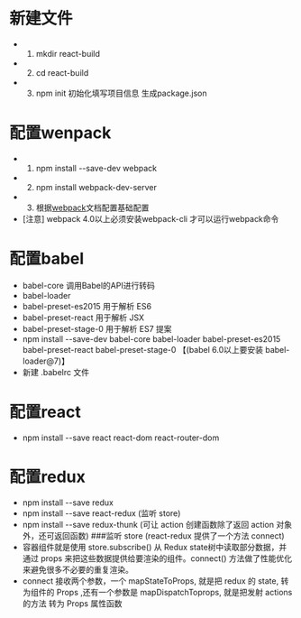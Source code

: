 # 新建文件
* 1. mkdir react-build
* 2. cd react-build
* 3. npm init 初始化填写项目信息 生成package.json

# 配置wenpack
* 1. npm install --save-dev webpack
* 2. npm install webpack-dev-server
* 3. 根据[webpack](https://www.webpackjs.com/concepts/)文档配置基础配置
* [注意] webpack 4.0以上必须安装webpack-cli 才可以运行webpack命令

# 配置babel
* babel-core 调用Babel的API进行转码
* babel-loader
* babel-preset-es2015 用于解析 ES6
* babel-preset-react 用于解析 JSX
* babel-preset-stage-0 用于解析 ES7 提案
* npm install --save-dev babel-core babel-loader babel-preset-es2015 babel-preset-react babel-preset-stage-0  【(babel 6.0以上要安装 babel-loader@7)】
* 新建 .babelrc 文件

# 配置react
* npm install --save react react-dom react-router-dom

# 配置redux
* npm install --save redux
* npm install --save react-redux (监听 store)
* npm install --save redux-thunk (可让 action 创建函数除了返回 action 对象外，还可返回函数)
###监听 store (react-redux 提供了一个方法 connect)
* 容器组件就是使用 store.subscribe() 从 Redux state树中读取部分数据，并通过 props 来把这些数据提供给要渲染的组件。connect() 方法做了性能优化来避免很多不必要的重复渲染。
* connect 接收两个参数，一个 mapStateToProps, 就是把 redux 的 state, 转为组件的 Props ,还有一个参数是 mapDispatchToprops, 就是把发射 actions 的方法 转为 Props 属性函数